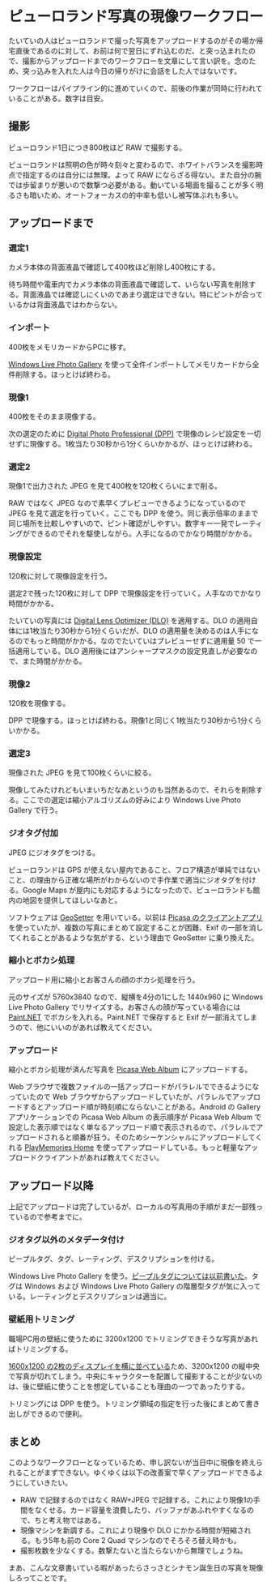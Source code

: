 ﻿# ピューロランド写真の現像ワークフロー

たいていの人はピューロランドで撮った写真をアップロードするのがその場か帰宅直後であるのに対して、お前は何で翌日にずれ込むのだ、と突っ込まれたので、撮影からアップロードまでのワークフローを文章にして言い訳を。念のため、突っ込みを入れた人は今日の帰りがけに会話をした人ではないです。

ワークフローはパイプライン的に進めていくので、前後の作業が同時に行われていることがある。数字は目安。

## 撮影

ピューロランド1日につき800枚ほど RAW で撮影する。

ピューロランドは照明の色が時々刻々と変わるので、ホワイトバランスを撮影時点で指定するのは自分には無理。よって RAW にならざる得ない。また自分の腕では歩留まりが悪いので数撃つ必要がある。動いている場面を撮ることが多く明るさも暗いため、オートフォーカスの的中率も低いし被写体ぶれも多い。

## アップロードまで

### 選定1

カメラ本体の背面液晶で確認して400枚ほど削除し400枚にする。

待ち時間や電車内でカメラ本体の背面液晶で確認して、いらない写真を削除する。背面液晶では確認しにくいのであまり選定はできない。特にピントが合っているかは背面液晶ではわからない。

### インポート

400枚をメモリカードからPCに移す。

[Windows Live Photo Gallery](http://photogallery.live.com/) を使って全件インポートしてメモリカードから全件削除する。ほっとけば終わる。

### 現像1

400枚をそのまま現像する。

次の選定のために [Digital Photo Professional (DPP)](http://cweb.canon.jp/camera/dpp/) で現像のレシピ設定を一切せずに現像する。1枚当たり30秒から1分くらいかかるが、ほっとけば終わる。

### 選定2

現像1で出力された JPEG を見て400枚を120枚くらいにまで削る。

RAW ではなく JPEG なので素早くプレビューできるようになっているので JPEG を見て選定を行っていく。ここでも DPP を使う。同じ表示倍率のままで同じ場所を比較しやすいので、ピント確認がしやすい。数字キー一発でレーティングができるのでそれを駆使しながら。人手になるのでかなり時間がかかる。

### 現像設定

120枚に対して現像設定を行う。

選定2で残った120枚に対して DPP で現像設定を行っていく。人手なのでかなり時間がかかる。

たいていの写真には [Digital Lens Optimizer (DLO)](http://cweb.canon.jp/eos/special/dlo/) を適用する。DLO の適用自体には1枚当たり30秒から1分くらいだが、DLO の適用量を決めるのは人手になるのでもっと時間がかかる。なのでたいていはプレビューせずに適用量 50 で一括適用している。DLO 適用後にはアンシャープマスクの設定見直しが必要なので、また時間がかかる。

### 現像2

120枚を現像する。

DPP で現像する。ほっとけば終わる。現像1と同じく1枚当たり30秒から1分くらいかかる。

### 選定3

現像された JPEG を見て100枚くらいに絞る。

現像してみたけれどもいまいちだなあというのも当然あるので、それらを削除する。ここでの選定は縮小アルゴリズムの好みにより Windows Live Photo Gallery で行う。

### ジオタグ付加

JPEG にジオタグをつける。

ピューロランドは GPS が使えない屋内であること、フロア構造が単純ではないこと、の理由から正確な場所がわからないので手作業で適当にジオタグを付ける。Google Maps が屋内にも対応するようになったので、ピューロランドも館内の地図を提供してほしいなあと。

ソフトウェアは [GeoSetter](http://www.geosetter.de/en/) を用いている。以前は [Picasa のクライアントアプリ](http://picasa.google.com/)を使っていたが、複数の写真にまとめて設定することが困難、Exif の一部を消してくれることがあるような気がする、という理由で GeoSetter に乗り換えた。

### 縮小とボカシ処理

アップロード用に縮小とお客さんの顔のボカシ処理を行う。

元のサイズが 5760x3840 なので、縦横を4分の1にした 1440x960 に Windows Live Photo Gallery でリサイズする。お客さんの顔が写っている場合には [Paint.NET](http://www.getpaint.net/) でボカシを入れる。Paint.NET で保存すると Exif が一部消えてしまうので、他にいいのがあれば教えてください。

### アップロード

縮小とボカシ処理が済んだ写真を [Picasa Web Album](https://picasaweb.google.com/) にアップロードする。

Web ブラウザで複数ファイルの一括アップロードがパラレルでできるようになっていたので Web ブラウザからアップロードしていたが、パラレルでアップロードするとアップロード順が時刻順にならないことがある。Android の Gallery アプリケーションでの Picasa Web Album の表示順序が Picasa Web Album で設定した表示順ではなく単なるアップロード順で表示されるので、パラレルでアップロードされると順番が狂う。そのためシーケンシャルにアップロードしてくれる [PlayMemories Home](http://www.sony.jp/camera/playmemories/home.html) を使ってアップロードしている。もっと軽量なアップロードクライアントがあれば教えてください。

## アップロード以降

上記でアップロードは完了しているが、ローカルの写真用の手順がまだ一部残っているので参考までに。

### ジオタグ以外のメタデータ付け

ピープルタグ、タグ、レーティング、デスクリプションを付ける。

Windows Live Photo Gallery を使う。[ピープルタグについては以前書いた](http://ameblo.jp/ohtaket/entry-11421001365.html)。タグは Windows および Windows Live Photo Gallery の階層型タグが気に入っている。レーティングとデスクリプションは適当に。

### 壁紙用トリミング

職場PC用の壁紙に使うために 3200x1200 でトリミングできそうな写真があればトリミングする。

[1600x1200 の2枚のディスプレイを横に並べている](https://twitter.com/ohtaket/status/176875646956486656)ため、3200x1200 の縦中央で写真が切れてしまう。中央にキャラクターを配置して撮影することが少ないのは、後に壁紙に使うことを想定していることも理由の一つであったりする。

トリミングには DPP を使う。トリミング領域の指定を行った後にまとめて書き出しができるので便利。

## まとめ

このようなワークフローとなっているため、申し訳ないが当日中に現像を終えられることがまずできない。ゆくゆくは以下の改善案で早くアップロードできるようにしていきたい。

* RAW で記録するのではなく RAW+JPEG で記録する。これにより現像1の手間をなくせる。カード容量を浪費したり、バッファがあふれやすくなるので、ちと考え物ではある。
* 現像マシンを新調する。これにより現像や DLO にかかる時間が短縮される。もう5年も前の Core 2 Quad マシンなのでそろそろ替え時かも。
* 撮影枚数を少なくする。数撃たないと当たらないから無理でしょうね。

まあ、こんな文章書いている暇があったらさっさとシナモン誕生日の写真を現像しろってことです。


